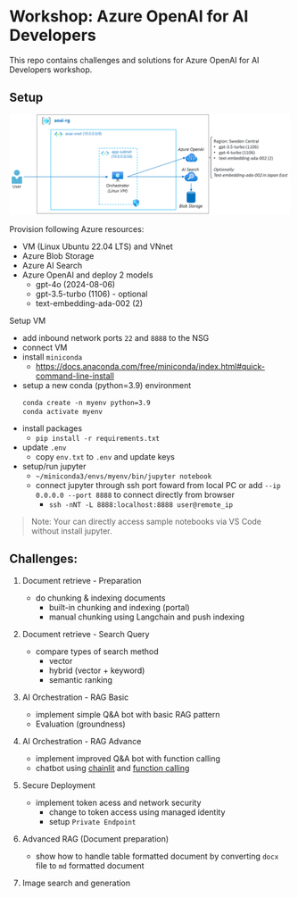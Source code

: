 # Workshop: Azure OpenAI for AI Developers

This repo contains challenges and solutions for Azure OpenAI for AI Developers workshop.

## Setup

![setup](./aoai-setup.png)

Provision following Azure resources:

- VM (Linux Ubuntu 22.04 LTS) and VNnet
- Azure Blob Storage
- Azure AI Search
- Azure OpenAI and deploy 2 models
    - gpt-4o (2024-08-06)
    - gpt-3.5-turbo (1106) - optional
    - text-embedding-ada-002 (2)

Setup VM

- add inbound network ports `22` and `8888` to the NSG
- connect VM
- install `miniconda`
    - https://docs.anaconda.com/free/miniconda/index.html#quick-command-line-install 
- setup a new conda (python=3.9) environment
    ```
    conda create -n myenv python=3.9
    conda activate myenv
    ```
- install packages
    - `pip install -r requirements.txt`
- update `.env`
    - copy `env.txt` to `.env` and update keys
- setup/run jupyter
    - `~/miniconda3/envs/myenv/bin/jupyter notebook`
    - connect jupyter through ssh port foward from local PC or add `--ip 0.0.0.0 --port 8888` to connect directly from browser
        - `ssh -nNT -L 8888:localhost:8888 user@remote_ip`

> Note: Your can directly access sample notebooks via VS Code without install jupyter. 

## Challenges:

1. Document retrieve - Preparation
    - do chunking & indexing documents
        - built-in chunking and indexing (portal)
        - manual chunking using Langchain and push indexing

2. Document retrieve - Search Query
    - compare types of search method
        - vector
        - hybrid (vector + keyword)
        - semantic ranking

3. AI Orchestration - RAG Basic
    - implement simple Q&A bot with basic RAG pattern
    - Evaluation (groundness)
      
4. AI Orchestration - RAG Advance
    - implement improved Q&A bot with function calling
    - chatbot using [chainlit](https://docs.chainlit.io/get-started/overview) and [function calling](https://platform.openai.com/docs/guides/function-calling)


5. Secure Deployment
    - implement token acess and network security 
        - change to token access using managed identity
        - setup `Private Endpoint`

6. Advanced RAG (Document preparation)
    - show how to handle table formatted document by converting `docx` file to `md` formatted document

7. Image search and generation
